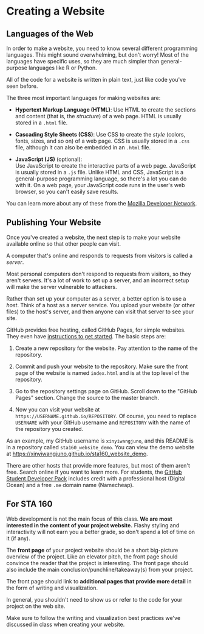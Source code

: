 # Creating a Website


## Languages of the Web

In order to make a website, you need to know several different programming
languages. This might sound overwhelming, but don't worry! Most of the
languages have specific uses, so they are much simpler than general-purpose
languages like R or Python.

All of the code for a website is written in plain text, just like code you've
seen before.

The three most important languages for making websites are:

*   __Hypertext Markup Language (HTML)__:
    Use HTML to create the sections and content (that is, the _structure_) of a
    web page. HTML is usually stored in a `.html` file.

*   __Cascading Style Sheets (CSS)__:
    Use CSS to create the _style_ (colors, fonts, sizes, and so on) of a web
    page. CSS is usually stored in a `.css` file, although it can also be
    embedded in an `.html` file.

*   __JavaScript (JS)__ (optional):  
    Use JavaScript to create the interactive parts of a web page.  JavaScript
    is usually stored in a `.js` file. Unlike HTML and CSS, JavaScript is a
    general-purpose programming language, so there's a lot you can do with it.
    On a web page, your JavaScript code runs in the user's web browser, so you
    can't easily save results.

You can learn more about any of these from the [Mozilla Developer
Network][mdn].

[mdn]: https://developer.mozilla.org/en-US/docs/Learn


## Publishing Your Website

Once you've created a website, the next step is to make your website available
online so that other people can visit.

A computer that's online and responds to requests from visitors is called a
_server_.

Most personal computers don't respond to requests from visitors, so they aren't
servers. It's a lot of work to set up a server, and an incorrect setup will
make the server vulnerable to attackers.

Rather than set up your computer as a server, a better option is to use a
_host_. Think of a host as a server service. You upload your website (or other
files) to the host's server, and then anyone can visit that server to see your
site.

GitHub provides free hosting, called GitHub Pages, for simple websites. They
even have [instructions to get started][gh-pages]. The basic steps are:

1.  Create a new repository for the website. Pay attention to the name of the
    repository.

2.  Commit and push your website to the repository. Make sure the front page of
    the website is named `index.html` and is at the top level of the
    repository.

3.  Go to the repository settings page on GitHub. Scroll down to the "GitHub
    Pages" section. Change the source to the master branch.

4.  Now you can visit your website at `https://USERNAME.github.io/REPOSITORY`.
    Of course, you need to replace `USERNAME` with your GitHub username and
    `REPOSITORY` with the name of the repository you created.

As an example, my GitHub username is `xinyiwangjuno`, and this README is in a
repository called `sta160_website_demo`. You can view the demo website at
<https://xinyiwangjuno.github.io/sta160_website_demo>.

There are other hosts that provide more features, but most of them aren't free.
Search online if you want to learn more. For students, the [GitHub Student
Developer Pack][gh-student] includes credit with a professional host (Digital
Ocean) and a free `.me` domain name (Namecheap).

[gh-pages]: https://pages.github.com/
[gh-student]: https://education.github.com/pack

## For STA 160

Web development is not the main focus of this class. __We are most interested
in the content of your project website.__ Flashy styling and interactivity will
not earn you a better grade, so don't spend a lot of time on it (if any).

The __front page__ of your project website should be a short big-picture
overview of the project. Like an elevator pitch, the front page should convince
the reader that the project is interesting. The front page should also include
the main conclusion/punchline/takeaway(s) from your project.

The front page should link to __additional pages that provide more detail__ in
the form of writing and visualization.

In general, you shouldn't need to show us or refer to the code for your project
on the web site.

Make sure to follow the writing and visualization best practices we've
discussed in class when creating your website.
